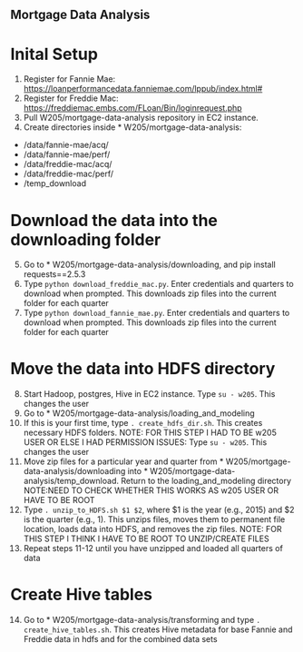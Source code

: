 ## Mortgage Data Analysis

# Inital Setup
1. Register for Fannie Mae: https://loanperformancedata.fanniemae.com/lppub/index.html#
2. Register for Freddie Mac: https://freddiemac.embs.com/FLoan/Bin/loginrequest.php
3. Pull W205/mortgage-data-analysis repository in EC2 instance.
4. Create directories inside * W205/mortgage-data-analysis:
- /data/fannie-mae/acq/
- /data/fannie-mae/perf/
- /data/freddie-mac/acq/
- /data/freddie-mac/perf/
- /temp_download

# Download the data into the downloading folder
5. Go to * W205/mortgage-data-analysis/downloading, and pip install requests==2.5.3
6. Type `python download_freddie_mac.py`. Enter credentials and quarters to download when prompted. This downloads zip files into the current folder for each quarter
7. Type `python download_fannie_mae.py`. Enter credentials and quarters to download when prompted. This downloads zip files into the current folder for each quarter

# Move the data into HDFS directory
8. Start Hadoop, postgres, Hive in EC2 instance. Type `su - w205`. This changes the user
9. Go to * W205/mortgage-data-analysis/loading_and_modeling
10. If this is your first time, type `. create_hdfs_dir.sh`. This creates necessary HDFS folders.
NOTE: FOR THIS STEP I HAD TO BE w205 USER OR ELSE I HAD PERMISSION ISSUES: Type `su - w205`. This changes the user
11. Move zip files for a particular year and quarter from * W205/mortgage-data-analysis/downloading into * W205/mortgage-data-analysis/temp_download. Return to the loading_and_modeling directory
NOTE:NEED TO CHECK WHETHER THIS WORKS AS w205 USER OR HAVE TO BE ROOT
12. Type `. unzip_to_HDFS.sh $1 $2`, where $1 is the year (e.g., 2015) and $2 is the quarter (e.g., 1). This unzips files, moves them to permanent file location, loads data into HDFS, and removes the zip files.
NOTE: FOR THIS STEP I THINK I HAVE TO BE ROOT TO UNZIP/CREATE FILES
13. Repeat steps 11-12 until you have unzipped and loaded all quarters of data

# Create Hive tables
14. Go to * W205/mortgage-data-analysis/transforming and type `. create_hive_tables.sh`. This creates Hive metadata for base Fannie and Freddie data in hdfs and for the combined data sets
